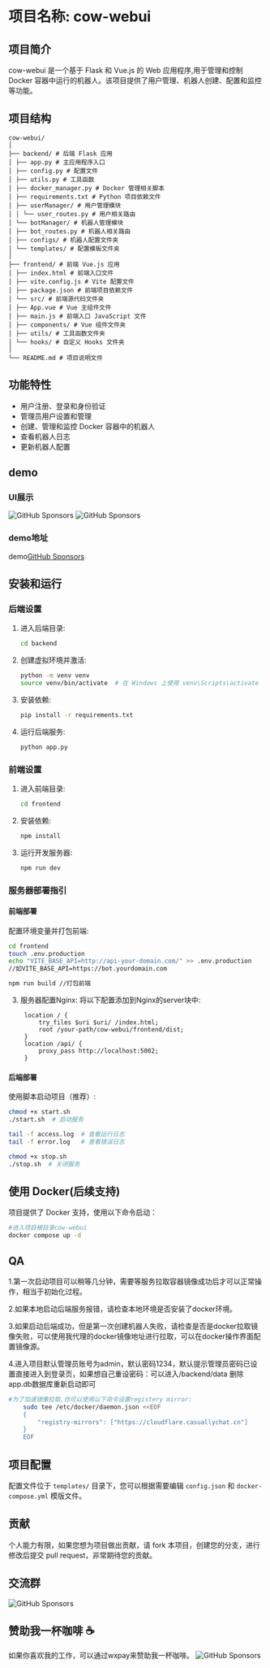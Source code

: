 # 项目名称: cow-webui

## 项目简介

cow-webui 是一个基于 Flask 和 Vue.js 的 Web 应用程序,用于管理和控制 Docker 容器中运行的机器人。该项目提供了用户管理、机器人创建、配置和监控等功能。

## 项目结构

```
cow-webui/
│
├── backend/ # 后端 Flask 应用
│ ├── app.py # 主应用程序入口
│ ├── config.py # 配置文件
│ ├── utils.py # 工具函数
│ ├── docker_manager.py # Docker 管理相关脚本
│ ├── requirements.txt # Python 项目依赖文件
│ ├── userManager/ # 用户管理模块
│ │ └── user_routes.py # 用户相关路由
│ └── botManager/ # 机器人管理模块
│ ├── bot_routes.py # 机器人相关路由
│ ├── configs/ # 机器人配置文件夹
│ └── templates/ # 配置模板文件夹
│
├── frontend/ # 前端 Vue.js 应用
│ ├── index.html # 前端入口文件
│ ├── vite.config.js # Vite 配置文件
│ ├── package.json # 前端项目依赖文件
│ └── src/ # 前端源代码文件夹
│ ├── App.vue # Vue 主组件文件
│ ├── main.js # 前端入口 JavaScript 文件
│ ├── components/ # Vue 组件文件夹
│ ├── utils/ # 工具函数文件夹
│ └── hooks/ # 自定义 Hooks 文件夹
│
└── README.md # 项目说明文件
```

## 功能特性

- 用户注册、登录和身份验证
- 管理员用户设置和管理
- 创建、管理和监控 Docker 容器中的机器人
- 查看机器人日志
- 更新机器人配置

## demo

### UI展示
![GitHub Sponsors](https://github.com/FEEHarrison/cow-webui/blob/main/sponsor/WechatIMG395.jpeg)
![GitHub Sponsors](https://github.com/FEEHarrison/cow-webui/blob/main/sponsor/WechatIMG395.jpeg)

### demo地址
demo[GitHub Sponsors](https://bot.aigcboundless.cn)


## 安装和运行

### 后端设置

1. 进入后端目录:
   ```bash
   cd backend
   ```

2. 创建虚拟环境并激活:
   ```bash
   python -m venv venv
   source venv/bin/activate  # 在 Windows 上使用 venv\Scripts\activate
   ```

3. 安装依赖:
   ```bash
   pip install -r requirements.txt
   ```

4. 运行后端服务:
   ```bash
   python app.py
   ```

### 前端设置

1. 进入前端目录:
   ```bash
   cd frontend
   ```

2. 安装依赖:
   ```bash
   npm install
   ```

3. 运行开发服务器:
   ```bash
   npm run dev
   ```




### 服务器部署指引

#### 前端部署

配置环境变量并打包前端:
   ```bash
   cd frontend
   touch .env.production
   echo "VITE_BASE_API=http://api-your-domain.com/" >> .env.production
   //如VITE_BASE_API=https://bot.yourdomain.com

   npm run build //打包前端
   ```




3. 服务器配置Nginx:
   将以下配置添加到Nginx的server块中:
   ```nginx
    location / {
        try_files $uri $uri/ /index.html;
        root /your-path/cow-webui/frontend/dist;
    }
    location /api/ {
        proxy_pass http://localhost:5002;
    }
   ```

#### 后端部署

使用脚本启动项目（推荐）:
   ```bash
   chmod +x start.sh
   ./start.sh  # 启动服务

   tail -f access.log  # 查看运行日志
   tail -f error.log   # 查看错误日志

   chmod +x stop.sh 
   ./stop.sh  # 关闭服务
   ```


## 使用 Docker(后续支持)

项目提供了 Docker 支持，使用以下命令启动：

```bash
#进入项目根目录cow-webui
docker compose up -d
```

## QA
1.第一次启动项目可以稍等几分钟，需要等服务拉取容器镜像成功后才可以正常操作，相当于初始化过程。

2.如果本地启动后端服务报错，请检查本地环境是否安装了docker环境。

3.如果启动后端成功，但是第一次创建机器人失败，请检查是否是docker拉取镜像失败，可以使用我代理的docker镜像地址进行拉取，可以在docker操作界面配置镜像源。

4.进入项目默认管理员账号为admin，默认密码1234，默认提示管理员密码已设置直接进入到登录页，如果想自己重设密码：可以进入/backend/data 删除app.db数据库重新启动即可

```bash
#为了加速镜像拉取,你可以使用以下命令设置registery mirror:
    sudo tee /etc/docker/daemon.json <<EOF
    {
        "registry-mirrors": ["https://cloudflare.casuallychat.cn"]
    }
    EOF
```

## 项目配置

配置文件位于 `templates/` 目录下，您可以根据需要编辑 `config.json` 和 `docker-compose.yml` 模版文件。

## 贡献

个人能力有限，如果您想为项目做出贡献，请 fork 本项目，创建您的分支，进行修改后提交 pull request，非常期待您的贡献。

## 交流群
![GitHub Sponsors](https://github.com/FEEHarrison/cow-webui/blob/main/sponsor/WechatIMG395.jpeg)

## 赞助我一杯咖啡 ☕️

如果你喜欢我的工作，可以通过wxpay来赞助我一杯咖啡。
![GitHub Sponsors](https://github.com/FEEHarrison/cow-webui/blob/main/sponsor/WechatIMG.jpeg)


